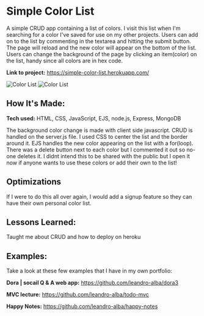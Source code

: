 # Simple Color List
A simple CRUD app containing a list of colors. I visit this list when I'm searching for a color I've saved for use on my other projects. Users can add on to the list by commenting in the textarea and hitting the submit button. The page will reload and the new color will appear on the bottom of the list. Users can change the background of the page by clicking an item(color) on the list, handy since all colors are in hex code.

**Link to project:** https://simple-color-list.herokuapp.com/

![Color List](https://i.ibb.co/BKzvTgX/colorlist01.png)
![Color List](https://i.ibb.co/8NjpvRV/colorlist02.png)

## How It's Made:

**Tech used:** HTML, CSS, JavaScript, EJS, node.js, Express, MongoDB

The background color change is made with client side javascript. CRUD is handled on the server.js file. I used CSS to center the list and the border around it. EJS handles the new color appearing on the list with a for(loop). There was a delete button next to each color but I commented it out so no-one deletes it. I didnt intend this to be shared with the public but I open it now if anyone wants to use these colors or add their own to the list!

## Optimizations

If I were to do this all over again, I would add a signup feature so they can have their own personal color list.

## Lessons Learned:

Taught me about CRUD and how to deploy on heroku

## Examples:
Take a look at these few examples that I have in my own portfolio:

**Dora | socail Q & A web app:** https://github.com/leandro-alba/dora3

**MVC lecture:** https://github.com/leandro-alba/todo-mvc

**Happy Notes:** https://github.com/leandro-alba/happy-notes
